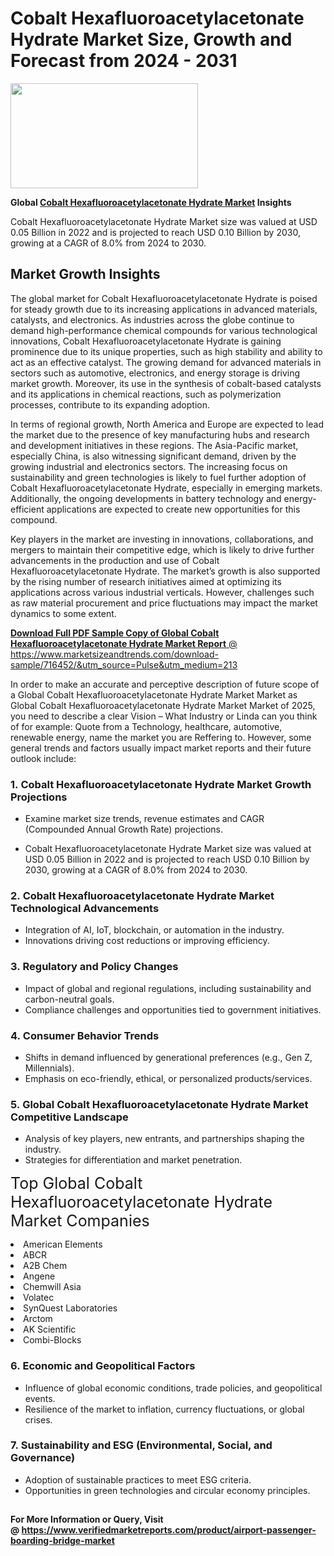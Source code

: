 <H1>Cobalt Hexafluoroacetylacetonate Hydrate Market Size, Growth and Forecast from 2024 - 2031</H1><img class="aligncenter size-medium wp-image-584254" src="https://thirdeyenews.in/wp-content/uploads/2024/09/Global-Market-Research-300x168.jpeg" alt="" width="300" height="168" /><p><strong>Global&nbsp;<a href="https://www.marketsizeandtrends.com/download-sample/716452/&amp;utm_source=Pulse&amp;utm_medium=213">Cobalt Hexafluoroacetylacetonate Hydrate Market</a> Insights</strong></p><p>Cobalt Hexafluoroacetylacetonate Hydrate Market size was valued at USD 0.05 Billion in 2022 and is projected to reach USD 0.10 Billion by 2030, growing at a CAGR of 8.0% from 2024 to 2030.</p><p><h2>Market Growth Insights</h2> <p>The global market for Cobalt Hexafluoroacetylacetonate Hydrate is poised for steady growth due to its increasing applications in advanced materials, catalysts, and electronics. As industries across the globe continue to demand high-performance chemical compounds for various technological innovations, Cobalt Hexafluoroacetylacetonate Hydrate is gaining prominence due to its unique properties, such as high stability and ability to act as an effective catalyst. The growing demand for advanced materials in sectors such as automotive, electronics, and energy storage is driving market growth. Moreover, its use in the synthesis of cobalt-based catalysts and its applications in chemical reactions, such as polymerization processes, contribute to its expanding adoption.</p> <p><a href="#"></a></p> <p>In terms of regional growth, North America and Europe are expected to lead the market due to the presence of key manufacturing hubs and research and development initiatives in these regions. The Asia-Pacific market, especially China, is also witnessing significant demand, driven by the growing industrial and electronics sectors. The increasing focus on sustainability and green technologies is likely to fuel further adoption of Cobalt Hexafluoroacetylacetonate Hydrate, especially in emerging markets. Additionally, the ongoing developments in battery technology and energy-efficient applications are expected to create new opportunities for this compound.</p> <p>Key players in the market are investing in innovations, collaborations, and mergers to maintain their competitive edge, which is likely to drive further advancements in the production and use of Cobalt Hexafluoroacetylacetonate Hydrate. The market’s growth is also supported by the rising number of research initiatives aimed at optimizing its applications across various industrial verticals. However, challenges such as raw material procurement and price fluctuations may impact the market dynamics to some extent.</p> <p><a href="#"></p><p><span class=""><strong>Download Full PDF Sample Copy of Global Cobalt Hexafluoroacetylacetonate Hydrate Market Report</strong> @ <a href="https://www.marketsizeandtrends.com/download-sample/716452/&amp;utm_source=Pulse&amp;utm_medium=213" target="_blank">https://www.marketsizeandtrends.com/download-sample/716452/&amp;utm_source=Pulse&amp;utm_medium=213</a></span></p><p>In order to make an accurate and perceptive description of future scope of a Global&nbsp;Cobalt Hexafluoroacetylacetonate Hydrate Market Market as Global&nbsp;Cobalt Hexafluoroacetylacetonate Hydrate Market Market of 2025, you need to describe a clear Vision &ndash; What Industry or Linda can you think of for example: Quote from a Technology, healthcare, automotive, renewable energy, name the market you are Reffering to. However, some general trends and factors usually impact market reports and their future outlook include:</p><h3>1.&nbsp;<strong>Cobalt Hexafluoroacetylacetonate Hydrate Market Growth Projections</strong></h3><ul><li>Examine market size trends, revenue estimates and CAGR (Compounded Annual Growth Rate) projections.</li><li><p>Cobalt Hexafluoroacetylacetonate Hydrate Market size was valued at USD 0.05 Billion in 2022 and is projected to reach USD 0.10 Billion by 2030, growing at a CAGR of 8.0% from 2024 to 2030.</p></li></ul><h3>2.&nbsp;<strong>Cobalt Hexafluoroacetylacetonate Hydrate Market Technological Advancements</strong></h3><ul><li>Integration of AI, IoT, blockchain, or automation in the industry.</li><li>Innovations driving cost reductions or improving efficiency.</li></ul><h3>3.&nbsp;<strong>Regulatory and Policy Changes</strong></h3><ul><li>Impact of global and regional regulations, including sustainability and carbon-neutral goals.</li><li>Compliance challenges and opportunities tied to government initiatives.</li></ul><h3>4.&nbsp;<strong>Consumer Behavior Trends</strong></h3><ul><li>Shifts in demand influenced by generational preferences (e.g., Gen Z, Millennials).</li><li>Emphasis on eco-friendly, ethical, or personalized products/services.</li></ul><h3>5.&nbsp;<strong>Global Cobalt Hexafluoroacetylacetonate Hydrate Market Competitive Landscape</strong></h3><ul><li>Analysis of key players, new entrants, and partnerships shaping the industry.</li><li>Strategies for differentiation and market penetration.</li></ul><p data-pm-slice="1 1 []"><span style="color: inherit; font-family: inherit; font-size: 25px;">Top Global Cobalt Hexafluoroacetylacetonate Hydrate Market Companies</span></p><div class="" data-test-id=""><p><li>American Elements</li><li> ABCR</li><li> A2B Chem</li><li> Angene</li><li> Chemwill Asia</li><li> Volatec</li><li> SynQuest Laboratories</li><li> Arctom</li><li> AK Scientific</li><li> Combi-Blocks</li></p></div><h3>6.&nbsp;<strong>Economic and Geopolitical Factors</strong></h3><ul><li>Influence of global economic conditions, trade policies, and geopolitical events.</li><li>Resilience of the market to inflation, currency fluctuations, or global crises.</li></ul><h3>7.&nbsp;<strong>Sustainability and ESG (Environmental, Social, and Governance)</strong></h3><ul><li>Adoption of sustainable practices to meet ESG criteria.</li><li>Opportunities in green technologies and circular economy principles.</li></ul><h2><strong style="font-size: 14px;">For More Information or Query, Visit @&nbsp;</strong><a style="background-color: #ffffff; font-size: 14px;" href="https://www.marketsizeandtrends.com/report/cobalt-hexafluoroacetylacetonate-hydrate-market/" target="_blank">https://www.verifiedmarketreports.com/product/airport-passenger-boarding-bridge-market</a></h2>
